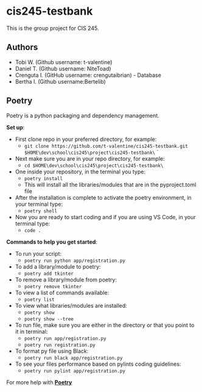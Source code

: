 # cis245-testbank

This is the group project for CIS 245.

## Authors

- Tobi W. (Github username: t-valentine)
- Daniel T. (Github username: NiteToad)
- Crenguta I. (GitHub username: crengutaibrian) - Database
- Bertha I. (Github username:Bertelib)

## Poetry

Poetry is a python packaging and dependency management.

**Set up**:

- First clone repo in your preferred directory, for example:
  - `git clone https://github.com/t-valentine/cis245-testbank.git $HOME\dev\school\cis245\project\cis245-testbank\` `
- Next make sure you are in your repo directory, for example:
  - `cd $HOME\dev\school\cis245\project\cis245-testbank\`
- One inside your repository, in the terminal you type:
  - `poetry install`
  - This will install all the libraries/modules that are in the pyproject.toml file
- After the installation is complete to activate the poetry environment, in your terminal type:
  - `poetry shell`
- Now you are ready to start coding and if you are using VS Code, in your terminal type:
  - `code .`

**Commands to help you get started**:

- To run your script:
  - `poetry run python app/registration.py`
- To add a library/module to poetry:
  - `poetry add tkinter`
- To remove a library/module from poetry:
  - `poetry remove tkinter`
- To view a list of commands available:
  - `poetry list`
- To view what libraries/modules are installed:
  - `poetry show`
  - `poetry show --tree`
- To run file, make sure you are either in the directory or that you point to it in terminal:
  - `poetry run app/registration.py`
  - `poetry run registration.py`
- To format py file using Black:
  - `poetry run black app/registration.py`
- To see your files performance based on pylints coding guidelines:
  - `poetry run pylint app/registration.py`

For more help with **[Poetry](https://python-poetry.org/docs/)**